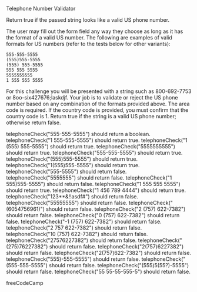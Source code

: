 Telephone Number Validator

Return true if the passed string looks like a valid US phone number.

The user may fill out the form field any way they choose as long as it has the format of a valid US number. The following are examples of valid formats for US numbers (refer to the tests below for other variants):

    555-555-5555
    (555)555-5555
    (555) 555-5555
    555 555 5555
    5555555555
    1 555 555 5555

For this challenge you will be presented with a string such as 800-692-7753 or 8oo-six427676;laskdjf. Your job is to validate or reject the US phone number based on any combination of the formats provided above. The area code is required. If the country code is provided, you must confirm that the country code is 1. Return true if the string is a valid US phone number; otherwise return false.

telephoneCheck("555-555-5555") should return a boolean.
telephoneCheck("1 555-555-5555") should return true.
telephoneCheck("1 (555) 555-5555") should return true.
telephoneCheck("5555555555") should return true.
telephoneCheck("555-555-5555") should return true.
telephoneCheck("(555)555-5555") should return true.
telephoneCheck("1(555)555-5555") should return true.
telephoneCheck("555-5555") should return false.
telephoneCheck("5555555") should return false.
telephoneCheck("1 555)555-5555") should return false.
telephoneCheck("1 555 555 5555") should return true.
telephoneCheck("1 456 789 4444") should return true.
telephoneCheck("123**&!!asdf#") should return false.
telephoneCheck("55555555") should return false.
telephoneCheck("(6054756961)") should return false.
telephoneCheck("2 (757) 622-7382") should return false.
telephoneCheck("0 (757) 622-7382") should return false.
telephoneCheck("-1 (757) 622-7382") should return false.
telephoneCheck("2 757 622-7382") should return false.
telephoneCheck("10 (757) 622-7382") should return false.
telephoneCheck("27576227382") should return false.
telephoneCheck("(275)76227382") should return false.
telephoneCheck("2(757)6227382") should return false.
telephoneCheck("2(757)622-7382") should return false.
telephoneCheck("555)-555-5555") should return false.
telephoneCheck("(555-555-5555") should return false.
telephoneCheck("(555)5(55?)-5555") should return false.
telephoneCheck("55 55-55-555-5") should return false.

freeCodeCamp